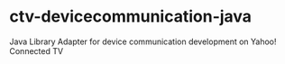 ctv-devicecommunication-java
============================

Java Library Adapter for device communication development on Yahoo! Connected TV